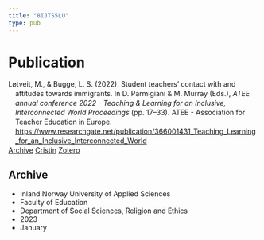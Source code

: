 ```yaml
---
title: "8IJTS5LU"
type: pub
---
```

<h1>Publication</h1>
<article id="csl-bib-container-8IJTS5LU" class="csl-bib-container">
  <div class="csl-bib-body" style="line-height: 1.35; padding-left: 1em; text-indent:-1em;">
  <div class="csl-entry">L&#xF8;tveit, M., &amp; Bugge, L. S. (2022). Student teachers&#x2019; contact with and attitudes towards immigrants. In D. Parmigiani &amp; M. Murray (Eds.), <i>ATEE annual conference 2022 - Teaching &amp; Learning for an Inclusive, Interconnected World Proceedings</i> (pp. 17&#x2013;33). ATEE - Association for Teacher Education in Europe. <a href="https://www.researchgate.net/publication/366001431_Teaching_Learning_for_an_Inclusive_Interconnected_World">https://www.researchgate.net/publication/366001431_Teaching_Learning_for_an_Inclusive_Interconnected_World</a></div>
</div>
  <div class="csl-bib-buttons">
    <a href="#taxonomy-article-8IJTS5LU" class="csl-bib-button">Archive</a>
    <a href="https://app.cristin.no/results/show.jsf?id=2107724" alt="Cristin URL" class="csl-bib-button">Cristin</a>
    <a href="http://zotero.org/groups/5402882/items/8IJTS5LU" alt="Zotero URL" class="csl-bib-button">Zotero</a>
  </div>
  <div id="csl-bib-meta-container-8IJTS5LU"></div>
</article>
<div id="csl-bib-meta-8IJTS5LU" class="csl-bib-meta">
  <article id="taxonomy-article-8IJTS5LU" class="taxonomy-article">
    <h1>Archive</h1>
    <ul>
      <li>Inland Norway University of Applied Sciences</li>
      <li>Faculty of Education</li>
      <li>Department of Social Sciences, Religion and Ethics</li>
      <li>2023</li>
      <li>January</li>
    </ul>
  </article>
</div>
